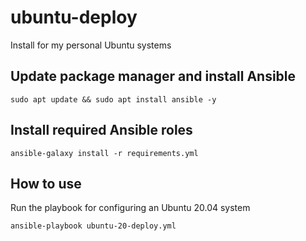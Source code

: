 # ubuntu-deploy
Install for my personal Ubuntu systems

## Update package manager and install Ansible
```
sudo apt update && sudo apt install ansible -y
```

## Install required Ansible roles
```
ansible-galaxy install -r requirements.yml
```

## How to use
Run the playbook for configuring an Ubuntu 20.04 system
```
ansible-playbook ubuntu-20-deploy.yml
```
